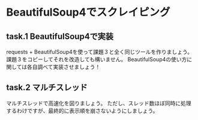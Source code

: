 # BeautifulSoup4でスクレイピング

## task.1 BeautifulSoup4で実装
requests + BeautifulSoup4を使って課題３と全く同じツールを作りましょう。
課題３をコピーしてそれを改造しても構いません。
BeautifulSoup4の使い方に関しては各自調べて実装させましょう！

## task.2 マルチスレッド
マルチスレッドで高速化を図りましょう。
ただし、スレッド数ほぼ同時に処理するわけですが、最終的に表示順を崩さないようにしましょう。
